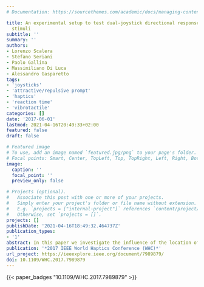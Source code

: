 ```yaml
---
# Documentation: https://sourcethemes.com/academic/docs/managing-content/

title: An experimental setup to test dual-joystick directional responses to vibrotactile
  stimuli
subtitle: ''
summary: ''
authors:
- Lorenzo Scalera
- Stefano Seriani
- Paolo Gallina
- Massimiliano Di Luca
- Alessandro Gasparetto
tags:
- 'joysticks'
- 'attractive/repulsive prompt'
- 'haptics'
- 'reaction time'
- 'vibrotactile'
categories: []
date: '2017-06-01'
lastmod: 2021-04-16T20:49:33+02:00
featured: false
draft: false

# Featured image
# To use, add an image named `featured.jpg/png` to your page's folder.
# Focal points: Smart, Center, TopLeft, Top, TopRight, Left, Right, BottomLeft, Bottom, BottomRight.
image:
  caption: ''
  focal_point: ''
  preview_only: false

# Projects (optional).
#   Associate this post with one or more of your projects.
#   Simply enter your project's folder or file name without extension.
#   E.g. `projects = ["internal-project"]` references `content/project/deep-learning/index.md`.
#   Otherwise, set `projects = []`.
projects: []
publishDate: '2021-04-16T18:49:32.464737Z'
publication_types:
- '1'
abstract: In this paper we investigate the influence of the location of vibrotactile stimulation in triggering the response made using two handheld joysticks. In particular, we compare performance with stimuli delivered either using tactors placed on the palm or on the back of the hand and with attractive (move toward the vibration) or repulsive prompts (move away from the vibration). The experimental setup comprised two joysticks and two gloves, each equipped with four pager motors along the cardinal directions. In different blocks, fifty-three volunteers were asked to move the joysticks as fast as possible either towards or away with respect to the direction specified by a set of vibrating motors. Results indicate that participants performed better with attractive prompts (i.e. responses were faster and with fewer errors in conditions where participants were asked to move the joysticks in the direction of the felt vibration) and that the stimulation delivered on the back of the hand from the gloves gives better results than the stimulation on the palm delivered by the joysticks.
publication: '*2017 IEEE World Haptics Conference (WHC)*'
url_project: https://ieeexplore.ieee.org/document/7989879/
doi: 10.1109/WHC.2017.7989879
---
```

{{< paper_badges "10.1109/WHC.2017.7989879" >}}
